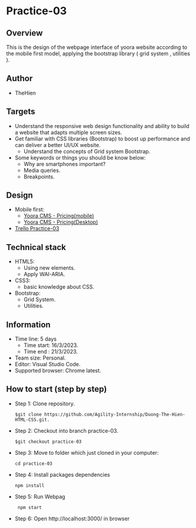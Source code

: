 # Practice-03
## Overview
This is the design of the webpage interface of yoora website according to the mobile first model, applying the bootstrap library ( grid system , utilities ).
## Author
- TheHien
## Targets
- Understand the responsive web design functionality and ability to build a website that adapts multiple screen sizes.
- Get familiar with CSS libraries (Bootstrap) to boost up performance and can deliver a better UI/UX website.
    - Understand the concepts of Grid system Bootstrap.
- Some keywords or things you should be know below:
    - Why are smartphones important?
    - Media queries.
    - Breakpoints.
## Design
- Mobile first:
  - [Yoora CMS - Pricing(mobile)](https://www.figma.com/proto/vxpGwXCoCTOmemQ77z9UYB/Yoora-CMS?node-id=0-764&scaling=min-zoom&page-id=0%3A1)
  - [Yoora CMS - Pricing(Desktop)](https://www.figma.com/proto/vxpGwXCoCTOmemQ77z9UYB/Yoora-CMS?node-id=0-2213&scaling=min-zoom&page-id=0%3A1)
- [Trello Practice-03](https://trello.com/b/w335SKeb/html-css-practice-03)

## Technical stack
- HTML5:
    - Using new elements.
    - Apply WAI-ARIA.
- CSS3:
    - basic knowledge about CSS.
- Bootstrap:
    - Grid System.
    - Utilities.
## Information
- Time line: 5 days
    - Time start: 16/3/2023.
    - Time end : 21/3/2023.
- Team size: Personal.
- Editor: Visual Studio Code.
- Supported browser: Chrome latest.
## How to start (step by step)
- Step 1: Clone repository.
    ~~~
    $git clone https://github.com/Agility-Internship/Duong-The-Hien-HTML-CSS.git.
    ~~~
- Step 2: Checkout into branch practice-03.
    ~~~
    $git checkout practice-03
    ~~~
- Step 3: Move to folder which just cloned in your computer:
    ~~~
    cd practice-03
    ~~~
- Step 4: Install packages dependencies
    ~~~
    npm install
    ~~~
- Step 5: Run Webpag
    ~~~
     npm start
    ~~~
- Step 6: Open http://localhost:3000/ in browser
